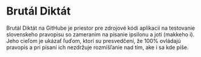 # Brutál Diktát
Brutál Diktát na GitHube je priestor pre zdrojové kódi aplikacií na testovanie slovenskeho pravopisu so zameranim na pisanie ipsilonu a joti (makkeho i). Jeho cieľom je ukázať ľuďom, ktorí su presvedčení, že 100% ovládajú pravopis a pri písaní ich nezdržuje rozmíšľanie nad tím, ake i sa kde píše.
